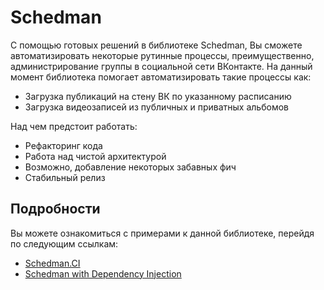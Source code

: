 # Schedman

С помощью готовых решений в библиотеке Schedman, Вы сможете автоматизировать некоторые рутинные процессы, преимущественно, администрирование группы в социальной сети ВКонтакте. На данный момент библиотека помогает автоматизировать такие процессы как:

- Загрузка публикаций на стену ВК по указанному расписанию
- Загрузка видеозаписей из публичных и приватных альбомов

Над чем предстоит работать:

- Рефакторинг кода
- Работа над чистой архитектурой
- Возможно, добавление некоторых забавных фич
- Стабильный релиз

## Подробности

Вы можете ознакомиться с примерами к данной библиотеке, перейдя по следующим ссылкам:

* [Schedman.CI](https://github.com/Sparrow1488/Schedman/tree/master/src/Schedman.CI)
* [Schedman with Dependency Injection](https://github.com/Sparrow1488/Schedman/tree/master/src/Schedman.Examples/WithDependencyInjection)

